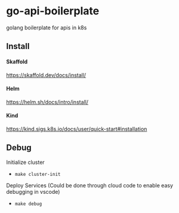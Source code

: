 # go-api-boilerplate

golang boilerplate for apis in k8s

## Install

#### Skaffold

https://skaffold.dev/docs/install/

#### Helm

https://helm.sh/docs/intro/install/

#### Kind

https://kind.sigs.k8s.io/docs/user/quick-start#installation


## Debug

Initialize cluster
* `make cluster-init`

Deploy Services (Could be done through cloud code to enable easy debugging in vscode)
* `make debug`

